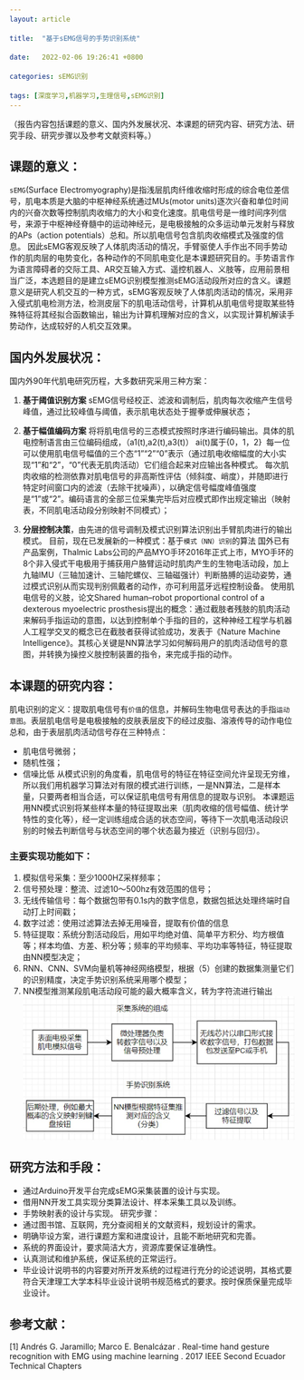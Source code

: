 ```yaml
---
layout: article

title:  "基于sEMG信号的手势识别系统"

date:   2022-02-06 19:26:41 +0800

categories: sEMG识别

tags: [深度学习,机器学习,生理信号,sEMG识别]
---
```


（报告内容包括课题的意义、国内外发展状况、本课题的研究内容、研究方法、研究手段、研究步骤以及参考文献资料等。）        
## 课题的意义：
  `sEMG`(Surface Electromyography)是指浅层肌肉纤维收缩时形成的综合电位差信号，肌电本质是大脑的中枢神经系统通过MUs(motor units)逐次兴奋和单位时间内的兴奋次数等控制肌肉收缩力的大小和变化速度。肌电信号是一维时间序列信号，来源于中枢神经脊髓中的运动神经元，是电极接触的众多运动单元发射与释放的APs（action potentials）总和。所以肌电信号包含肌肉收缩模式及强度的信息。
  因此sEMG客观反映了人体肌肉活动的情况，手臂驱使人手作出不同手势动作的肌肉层的电势变化，各种动作的不同肌电变化是本课题研究目的。手势语言作为语言障碍者的交际工具、AR交互输入方式、遥控机器人、义肢等，应用前景相当广泛，本选题目的是建立sEMG识别模型推测sEMG活动段所对应的含义。课题意义是研究人机交互的一种方式，sEMG客观反映了人体肌肉活动的情况，采用非入侵式肌电检测方法，检测皮层下的肌电活动信号，计算机从肌电信号提取某些特殊特征将其经拟合函数输出，输出为计算机理解对应的含义，以实现计算机解读手势动作，达成较好的人机交互效果。

## 国内外发展状况：
国内外90年代肌电研究历程，大多数研究采用三种方案：
1. **基于阈值识别方案**
  sEMG信号经校正、滤波和调制后，肌肉每次收缩产生信号峰值，通过比较峰值与阈值，表示肌电状态处于握拳或伸展状态；
2. **基于幅值编码方案**
  将将肌电信号的三态模式按照时序进行编码输出。具体的肌电控制语言由三位编码组成，（a1(t),a2(t),a3(t)） ai(t)属于{0，1，2}  每一位可以使用肌电信号幅值的三个态“1”“2”“0”表示（通过肌电收缩幅度的大小实现“1”和“2”，“0”代表无肌肉活动）它们组合起来对应输出各种模式。
  每次肌肉收缩的检测依靠对肌电信号的非高斯性评估（倾斜度、峭度），并随即进行特定时间窗口内的滤波（去除干扰噪声），以确定信号幅度峰值强度是“1”或“2”。编码语言的全部三位采集完毕后对应模式即作出规定输出（映射表，不同肌电活动段分别映射不同模式）；

3. **分层控制决策**，由先进的信号调制及模式识别算法识别出手臂肌肉进行的输出模式。
  目前，现在已发展新的一种模式：基于`模式（NN）识别`的算法
  国外已有产品案例，Thalmic Labs公司的产品MYO手环2016年正式上市，MYO手环的8个非入侵式干电极用于捕获用户胳臂运动时肌肉产生的生物电活动段，加上九轴IMU（三轴加速计、三轴陀螺仪、三轴磁强计）判断胳膊的运动姿势，通过模式识别从而实现判别佩戴者的动作，亦可利用蓝牙远程控制设备。
  使用肌电信号的义肢，论文Shared human–robot proportional control of a dexterous myoelectric prosthesis提出的概念：通过截肢者残肢的肌肉活动来解码手指运动的意图，以达到控制单个手指的目的，这种神经工程学与机器人工程学交叉的概念已在截肢者获得试验成功，发表于《Nature Machine Intelligence》。其核心关键是NN算法学习如何解码用户的肌肉活动信号的意图，并转换为操控义肢控制装置的指令，来完成手指的动作。
  
## 本课题的研究内容：
  肌电识别的定义：提取肌电信号有`价值`的信息，并解码生物电信号表达的手指`运动意图`。表层肌电信号是电极接触的皮肤表层皮下的经过皮脂、溶液传导的动作电位总和，由于表层肌肉活动信号存在三种特点：
  
 - 肌电信号微弱；
 - 随机性强；
 - 信噪比低
  从模式识别的角度看，肌电信号的特征在特征空间允许呈现无穷维，所以我们用机器学习算法对有限的模式进行训练，一是NN算法，二是样本量，只要两者相当合适，可以保证肌电信号有用信息的提取与识别。
  本课题运用NN模式识别将某些样本量的特征提取出来（肌肉收缩的信号幅值、统计学特性的变化等），经一定训练组成合适的状态空间，等待下一次肌电活动段识别的时候去判断信号与状态空间的哪个状态最为接近（识别与回归）。
  
### 主要实现功能如下：
 1. 模拟信号采集：至少1000HZ采样频率；
 2. 信号预处理：整流、过滤10～500hz有效范围的信号；
 3. 无线传输信号：每个数据包带有0.1s内的数字信息，数据包抵达处理终端时自动打上时间戳；
 4. 数字过滤：使用过滤算法去掉无用噪音，提取有价值的信息
 5. 特征提取：系统分割活动段后，用如平均绝对值、简单平方积分、均方根值等；样本均值、方差、积分等；频率的平均频率、平均功率等特征，特征提取由NN模型决定；
 6. RNN、CNN、SVM向量机等神经网络模型，根据（5）创建的数据集测量它们的识别精度，决定手势识别系统采用哪个模型；
 7. NN模型推测某段肌电活动段可能的最大概率含义，转为字符流进行输出
 
![图1 设计流程与实现](https://github.com/allrobot/Study-Blog/raw/main/assets/images/2022-02-08-sEMG-proposal-report/设计流程与实现.png)
## 研究方法和手段：
- 通过Arduino开发平台完成sEMG采集装置的设计与实现。
- 借用NN开发工具实现分类算法设计、样本采集工具以及训练。
- 手势映射表的设计与实现。
研究步骤：
- 通过图书馆、互联网，充分查阅相关的文献资料，规划设计的需求。
- 明确毕设方案，进行课题方案和进度设计，且能不断地研究和完善。
- 系统的界面设计，要求简洁大方，资源库要保证准确性。
- 认真测试和维护系统，保证系统的正常运行。
- 毕业设计说明书的内容要对所开发系统的过程进行充分的论述说明，其格式要符合天津理工大学本科毕业设计说明书规范格式的要求。按时保质保量完成毕业设计。

## 参考文献：
[1] Andrés G. Jaramillo; Marco E. Benalcázar . Real-time hand gesture recognition with EMG using machine learning . 2017 IEEE Second Ecuador Technical Chapters
